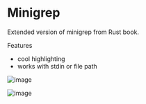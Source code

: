 # Minigrep
Extended version of minigrep from Rust book.

Features
- cool highlighting
- works with stdin or file path

![image](https://user-images.githubusercontent.com/43048524/146658763-b0203324-4a2e-451e-a1c0-9b24d692a45e.png)

![image](https://user-images.githubusercontent.com/43048524/146658751-cf361e67-3744-4d99-926d-cf9a68d84489.png)
